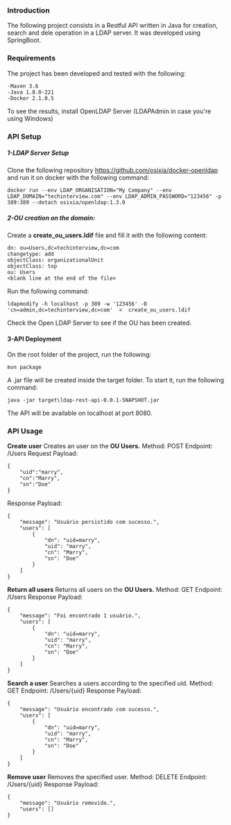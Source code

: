###  Introduction

The following project consists in a Restful API written in Java for creation, search and dele operation in a LDAP server. It was developed using SpringBoot.

### Requirements

The project has been developed and tested with the following:

    -Maven 3.6
    -Java 1.8.0-221
    -Docker 2.1.0.5
To see the results, install OpenLDAP Server (LDAPAdmin in case you're using Windows)

### API Setup
##### 1-LDAP Server Setup
Clone the following repository  https://github.com/osixia/docker-openldap and run it on docker with the following command:

	docker run --env LDAP_ORGANISATION="My Company" --env LDAP_DOMAIN="techinterview.com" --env LDAP_ADMIN_PASSWORD="123456" -p 389:389 --detach osixia/openldap:1.3.0

##### 2-OU creation on the domain:
Create a **create_ou_users.ldif** file and fill it with the following content:

	dn: ou=Users,dc=techinterview,dc=com
	changetype: add
	objectClass: organizationalUnit
	objectClass: top
	ou: Users
	<blank line at the end of the file>

Run the following command:

	ldapmodify -h localhost -p 389 -w '123456' -D 'cn=admin,dc=techinterview,dc=com'  <  create_ou_users.ldif

Check the Open LDAP Server to see if the OU has been created.

#### 3-API Deployment
On the root folder of the project, run the following:

	mvn package

A .jar file will be created inside the target folder. To start it, run the following command:

	java -jar target\ldap-rest-api-0.0.1-SNAPSHOT.jar

The API will be available on localhost at port 8080.

### API Usage

**Create user**
Creates an user on the **OU Users.**
Method: POST
Endpoint: /Users
Request Payload:

	{ 
		"uid":"marry",
		"cn":"Marry",
		"sn":"Doe"
	}
Response Payload:

	{
		"message": "Usuário persistido com sucesso.",
		"users": [
			{
				"dn": "uid=marry",
				"uid": "marry",
				"cn": "Marry",
				"sn": "Doe"
			}
		]
	}

**Return all users**
Returns all users on the **OU Users.**
Method: GET
Endpoint: /Users
Response Payload:

	{
		"message": "Foi encontrado 1 usuário.",
		"users": [
			{
				"dn": "uid=marry",
				"uid": "marry",
				"cn": "Marry",
				"sn": "Doe"
			}
		]
	}

**Search a user**
Searches a users according to the specified uid.
Method: GET
Endpoint: /Users/{uid}
Response Payload:

	{
		"message": "Usuário encontrado com sucesso.",
		"users": [
			{
				"dn": "uid=marry",
				"uid": "marry",
				"cn": "Marry",
				"sn": "Doe"
			}
		]
	}

**Remove user**
Removes the specified user.
Method: DELETE
Endpoint: /Users/{uid}
Response Payload:

	{
		"message": "Usuário removido.",
		"users": []
	}

